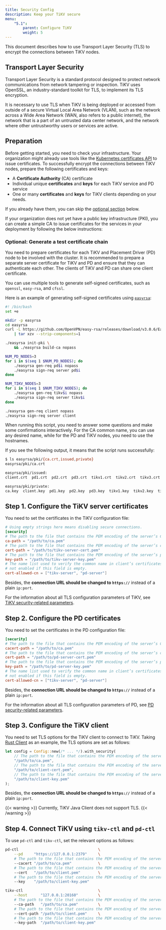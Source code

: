 ```yaml
---
title: Security Config
description: Keep your TiKV secure
menu:
    "5.1":
        parent: Configure TiKV
        weight: 5
---
```


This document describes how to use Transport Layer Security (TLS) to encrypt the connections between TiKV nodes.

## Transport Layer Security

Transport Layer Security is a standard protocol designed to protect network communications from network tampering or inspection. TiKV uses OpenSSL, an industry-standard toolkit for TLS, to implement its TLS encryption.

It is necessary to use TLS when TiKV is being deployed or accessed from outside of a secure Virtual Local Area Network (VLAN), such as the network across a Wide Area Network (WAN, also refers to a public internet), the network that is a part of an untrusted data center network, and the network where other untrustworthy users or services are active.

## Preparation

Before getting started, you need to check your infrastructure. Your organization might already use tools like the [Kubernetes certificates API](https://kubernetes.io/docs/tasks/tls/managing-tls-in-a-cluster/) to issue certificates. To successfully encrypt the connections between TiKV nodes, prepare the following certificates and keys:

-  A **Certificate Authority** (CA) certificate
-  Individual unique **certificates** and **keys** for each TiKV service and PD service
-  One or many **certificates** and **keys** for TiKV clients depending on your needs.

 If you already have them, you can skip the [optional section](#optional-generate-a-test-certificate-chain) below.

If your organization does not yet have a public key infrastructure (PKI), you can create a simple CA to issue certificates for the services in your deployment by following the below instructions:

### Optional: Generate a test certificate chain

You need to prepare certificates for each TiKV and Placement Driver (PD) node to be involved with the cluster. It is recommended to prepare a separate server certificate for TiKV and PD and ensure that they can authenticate each other. The clients of TiKV and PD can share one client certificate.

You can use multiple tools to generate self-signed certificates, such as `openssl`, `easy-rsa`, and `cfssl`.

Here is an example of generating self-signed certificates using [`easyrsa`](https://github.com/OpenVPN/easy-rsa/):

```bash
#! /bin/bash
set +e

mkdir -p easyrsa
cd easyrsa
curl -L https://github.com/OpenVPN/easy-rsa/releases/download/v3.0.6/EasyRSA-unix-v3.0.6.tgz \
    | tar xzv --strip-components=1

./easyrsa init-pki \
    && ./easyrsa build-ca nopass

NUM_PD_NODES=3
for i in $(seq 1 $NUM_PD_NODES); do
    ./easyrsa gen-req pd$i nopass
    ./easyrsa sign-req server pd$i
done

NUM_TIKV_NODES=3
for i in $(seq 1 $NUM_TIKV_NODES); do
    ./easyrsa gen-req tikv$i nopass
    ./easyrsa sign-req server tikv$i
done

./easyrsa gen-req client nopass
./easyrsa sign-req server client
```

When running this script, you need to answer some questions and make some confirmations interactively. For the CA common name, you can use any desired name, while for the PD and TiKV nodes, you need to use the hostnames.

If you see the following output, it means that the script runs successfully:

```bash
$ ls easyrsa/pki/{ca.crt,issued,private}
easyrsa/pki/ca.crt

easyrsa/pki/issued:
client.crt  pd1.crt  pd2.crt  pd3.crt  tikv1.crt  tikv2.crt  tikv3.crt

easyrsa/pki/private:
ca.key  client.key  pd1.key  pd2.key  pd3.key  tikv1.key  tikv2.key  tikv3.key
```

## Step 1. Configure the TiKV server certificates

You need to set the certificates in the TiKV configuration file:

```toml
# Using empty strings here means disabling secure connections.
[security]
# The path to the file that contains the PEM encoding of the server’s CA certificates.
ca-path = "/path/to/ca.pem"
# The path to the file that contains the PEM encoding of the server’s certificate chain.
cert-path = "/path/to/tikv-server-cert.pem"
# The path to the file that contains the PEM encoding of the server’s private key.
key-path = "/path/to/tikv-server-key.pem"
# The name list used to verify the common name in client’s certificates. Verification is
# not enabled if this field is empty.
cert-allowed-cn = ["tikv-server", "pd-server"]
```

Besides, the **connection URL should be changed to `https://`** instead of a plain `ip:port`.

For the information about all TLS configuration parameters of TiKV, see [TiKV security-related parameters](../tikv-configuration-file/#security).

## Step 2. Configure the PD certificates

You need to set the certificates in the PD configuration file:

```toml
[security]
# The path to the file that contains the PEM encoding of the server’s CA certificates.
cacert-path = "/path/to/ca.pem"
# The path to the file that contains the PEM encoding of the server’s certificate chain.
cert-path = "/path/to/pd-server-cert.pem"
# The path to the file that contains the PEM encoding of the server’s private key.
key-path = "/path/to/pd-server-key.pem"
# The name list used to verify the common name in client’s certificates. Verification is
# not enabled if this field is empty.
cert-allowed-cn = ["tikv-server", "pd-server"]
```

Besides, the **connection URL should be changed to `https://`** instead of a plain `ip:port`.

For the information about all TLS configuration parameters of PD, see [PD security-related parameters](../pd-configuration-file/#security).

## Step 3. Configure the TiKV client

You need to set TLS options for the TiKV client to connect to TiKV. Taking [Rust Client](https://github.com/tikv/client-rust) as an example, the TLS options are set as follows:

```rust
let config = Config::new(/* ... */).with_security(
    // The path to the file that contains the PEM encoding of the server’s CA certificates.
    "/path/to/ca.pem",
    // The path to the file that contains the PEM encoding of the server’s certificate chain.
    "/path/to/client-cert.pem",
    // The path to the file that contains the PEM encoding of the server’s private key.
    "/path/to/client-key.pem"
);
```

Besides, the **connection URL should be changed to `https://`** instead of a plain `ip:port`.

{{< warning >}}
Currently, TiKV Java Client does not support TLS.
{{< /warning >}}

## Step 4. Connect TiKV using `tikv-ctl` and `pd-ctl`

To use `pd-ctl` and `tikv-ctl`, set the relevant options as follows:

```bash
pd-ctl                                    \
    --pd     "https://127.0.0.1:2379"     \
    # The path to the file that contains the PEM encoding of the server’s CA certificates.
    --cacert "/path/to/ca.pem"            \
    # The path to the file that contains the PEM encoding of the server’s certificate chain.
    --cert   "/path/to/client.pem"        \
    # The path to the file that contains the PEM encoding of the server’s private key.
    --key    "/path/to/client-key.pem"

tikv-ctl                                  \
    --host      "127.0.0.1:20160"         \
    # The path to the file that contains the PEM encoding of the server’s CA certificates.
    --ca-path   "/path/to/ca.pem"         \
    # The path to the file that contains the PEM encoding of the server’s certificate chain.
    --cert-path "/path/to/client.pem"     \
    # The path to the file that contains the PEM encoding of the server’s private key.
    --key-path  "/path/to/client-key.pem"
```
